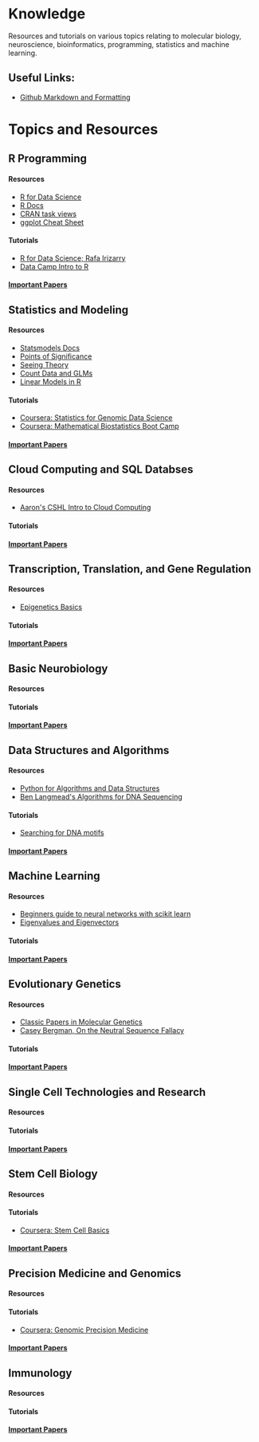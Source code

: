 # Knowledge
Resources and tutorials on various topics relating to molecular biology, neuroscience, bioinformatics, programming, statistics and machine learning.

## Useful Links:
  * [Github Markdown and Formatting](https://help.github.com/articles/basic-writing-and-formatting-syntax/)

Topics and Resources
====================

## R Programming 
#### Resources 
  * [R for Data Science](https://r4ds.had.co.nz/index.html)
  * [R Docs](https://www.rdocumentation.org/)
  * [CRAN task views](https://cran.r-project.org/web/views/)
  * [ggplot Cheat Sheet](https://www.rstudio.com/wp-content/uploads/2015/03/ggplot2-cheatsheet.pdf)

#### Tutorials 
  * [R for Data Science; Rafa Irizarry](https://rafalab.github.io/dsbook/)
  * [Data Camp Intro to R](https://www.datacamp.com/courses/free-introduction-to-r)
  
#### [Important Papers](Knowledge/important_papers.md) 
  
## Statistics and Modeling 
#### Resources 
  * [Statsmodels Docs](http://www.statsmodels.org/stable/index.html)
  * [Points of Significance](https://www.nature.com/collections/qghhqm/pointsofsignificance)
  * [Seeing Theory](https://seeing-theory.brown.edu/)
  * [Count Data and GLMs](https://www.r-bloggers.com/count-data-and-glms-choosing-among-poisson-negative-binomial-and-zero-inflated-models/)
  * [Linear Models in R](https://feliperego.github.io/blog/2015/10/23/Interpreting-Model-Output-In-R)

#### Tutorials 
  * [Coursera: Statistics for Genomic Data Science](https://www.coursera.org/learn/statistical-genomics)
  * [Coursera: Mathematical Biostatistics Boot Camp](https://www.coursera.org/learn/biostatistics)

#### [Important Papers](Knowledge/important_papers.md)

## Cloud Computing and SQL Databses 
#### Resources
  * [Aaron's CSHL Intro to Cloud Computing](https://github.com/quinlan-lab/lab-wiki/blob/master/talks/IntroductionToCloudComputing.pdf)

#### Tutorials 

#### [Important Papers](Knowledge/important_papers.md)

## Transcription, Translation, and Gene Regulation 
#### Resources
  * [Epigenetics Basics](https://www.coursera.org/learn/epigenetics)

#### Tutorials 

#### [Important Papers](Knowledge/important_papers.md)

## Basic Neurobiology 
#### Resources 

#### Tutorials 

#### [Important Papers](Knowledge/important_papers.md)

## Data Structures and Algorithms 
#### Resources 
  * [Python for Algorithms and Data Structures](https://github.com/jmportilla/Python-for-Algorithms--Data-Structures--and-Interviews)
  * [Ben Langmead's Algorithms for DNA Sequencing](https://github.com/BenLangmead/ads1-slides)
  
#### Tutorials 
  * [Searching for DNA motifs](https://www.coursera.org/learn/dna-analysis)

#### [Important Papers](Knowledge/important_papers.md)

## Machine Learning  
#### Resources 
  * [Beginners guide to neural networks with scikit learn](https://www.kdnuggets.com/2016/10/beginners-guide-neural-networks-python-scikit-learn.html)
  * [Eigenvalues and Eigenvectors](https://medium.com/fintechexplained/what-are-eigenvalues-and-eigenvectors-a-must-know-concept-for-machine-learning-80d0fd330e47)


#### Tutorials 

#### [Important Papers](Knowledge/important_papers.md)

## Evolutionary Genetics 
#### Resources 
  * [Classic Papers in Molecular Genetics](https://www.coursera.org/learn/papers-molecular-genetics)
  * [Casey Bergman, On the Neutral Sequence Fallacy](https://caseybergman.wordpress.com/2012/09/09/on-the-neutral-sequence-fallacy/)

#### Tutorials 

#### [Important Papers](Knowledge/important_papers.md)

## Single Cell Technologies and Research  
#### Resources 

#### Tutorials 

#### [Important Papers](Knowledge/important_papers.md)

## Stem Cell Biology 
#### Resources 

#### Tutorials 
  * [Coursera: Stem Cell Basics](https://www.coursera.org/learn/stem-cells)

#### [Important Papers](Knowledge/important_papers.md)

## Precision Medicine and Genomics
#### Resources 

#### Tutorials 
  * [Coursera: Genomic Precision Medicine](https://www.coursera.org/learn/genomic-precision-medicine)

#### [Important Papers](Knowledge/important_papers.md)

## Immunology 
#### Resources 

#### Tutorials 

#### [Important Papers](Knowledge/important_papers.md)
